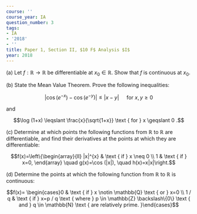 ```yaml
---
course: ''
course_year: IA
question_number: 3
tags:
- IA
- '2018'
- ''
title: Paper 1, Section II, $10 F$ Analysis $I$
year: 2018
---
```




(a) Let $f: \mathbb{R} \rightarrow \mathbb{R}$ be differentiable at $x_{0} \in \mathbb{R}$. Show that $f$ is continuous at $x_{0}$.

(b) State the Mean Value Theorem. Prove the following inequalities:

$$\left|\cos \left(e^{-x}\right)-\cos \left(e^{-y}\right)\right| \leqslant|x-y| \quad \text { for } x, y \geqslant 0$$

and

$$\log (1+x) \leqslant \frac{x}{\sqrt{1+x}} \text { for } x \geqslant 0 .$$

(c) Determine at which points the following functions from $\mathbb{R}$ to $\mathbb{R}$ are differentiable, and find their derivatives at the points at which they are differentiable:

$$f(x)=\left\{\begin{array}{ll}
|x|^{x} & \text { if } x \neq 0 \\
1 & \text { if } x=0,
\end{array} \quad g(x)=\cos (|x|), \quad h(x)=x|x|\right.$$

(d) Determine the points at which the following function from $\mathbb{R}$ to $\mathbb{R}$ is continuous:

$$f(x)= \begin{cases}0 & \text { if } x \notin \mathbb{Q} \text { or } x=0 \\ 1 / q & \text { if } x=p / q \text { where } p \in \mathbb{Z} \backslash\{0\} \text { and } q \in \mathbb{N} \text { are relatively prime. }\end{cases}$$